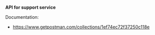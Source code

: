 <b>API for support service</b>

Documentation:
  - https://www.getpostman.com/collections/1ef74ec72f37250c118e

